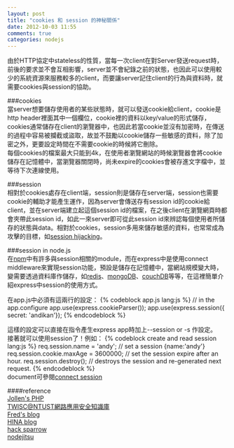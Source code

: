 ```yaml
---
layout: post
title: "cookies 和 session 的神秘關係"
date: 2012-10-03 11:55
comments: true
categories: nodejs
---
```


由於HTTP協定中stateless的性質，當每一次client在對Server發送request時，前後的要求並不會互相影響，server並不會紀錄之前的狀態，也因此可以使用較少的系統資源來服務較多的client，而要讓server記住client的行為與資料時，就需要cookies與session的協助。
  
###cookies  
當server想要儲存使用者的某些狀態時，就可以發送cookie給client，cookie是http header裡面其中一個欄位，cookie裡的資料以key/value的形式儲存，cookies通常儲存在client的瀏覽器中，也因此若當cookie並沒有加密時，在傳送的過程中容易被攔截或盜取，故並不鼓勵以cookie儲存一些敏感的資料，除了加密之外，更要設定時間在不需要cookie的時候將它刪除。  
每個cookies的檔案最大只能到4k，在使用者瀏覽網站的時候瀏覽器會將cookie儲存在記憶體中，當瀏覽器關閉時，尚未expire的cookies會被存進文字檔中，並等待下次連線使用。 
<!--more-->

###session  
相對於cookies處存在client端，session則是儲存在server端，session也需要cookie的輔助才能產生運作，因為server會傳送存有session id的cookie給client，並在server端建立起這個session id的檔案，在之後client在瀏覽網頁時都會夾帶此session id，如此一來server即可從此session id來辨認每個使用者所儲存的狀態與data。相對於cookies，session多用來儲存敏感的資料，也常常成為攻擊的目標，如[session hijacking](http://knowledge.twisc.ntust.edu.tw/doku.php?id=3%E4%BC%BA%E6%9C%8D%E7%AB%AF%E5%AE%89%E5%85%A8:3-2%E6%87%89%E7%94%A8%E7%A8%8B%E5%BC%8F%E5%BC%B1%E9%BB%9E:Session%20hijacking)。  
  
###session in node.js  
在[npm](https://npmjs.org/)中有許多與session相關的module，而在express中是使用connect middleware來實現session功能，預設是儲存在記憶體中，當網站規模變大時，變需要透過資料庫作儲存，如[redis](https://github.com/visionmedia/connect-redis)、[mongoDB](https://github.com/masylum/connect-mongodb)、[couchDB](https://github.com/tdebarochez/connect-couchdb)等等，在這裡簡單介紹express中session的使用方式。  
  
在app.js中必須有這兩行的設定：
{% codeblock app.js lang:js %}
// in the app.configure
app.use(express.cookieParser());
app.use(express.session({ secret: 'andikan'});
{% endcodeblock %}  
  
這樣的設定可以直接在指令產生express app時加上--session or -s 作設定。  
接著就可以使用session了！例如：
{% codeblock create and read session lang:js %}
req.session.name = 'andy';  // set a session {name:'andy'}
req.session.cookie.maxAge = 3600000; // set the session expire after an hour.
req.session.destroy();  // destroys the session and re-generated next request.
{% endcodeblock %}   
document可參閱[connect session](http://www.senchalabs.org/connect/middleware-session.html)  
  

####reference  
[Jollen's PHP](http://www.jollen.org/php/216_session_cookies/)  
[TWISC@NTUST網路應用安全知識庫](http://knowledge.twisc.ntust.edu.tw/doku.php?id=3%E4%BC%BA%E6%9C%8D%E7%AB%AF%E5%AE%89%E5%85%A8:3-1%E4%BC%BA%E6%9C%8D%E5%99%A8%E7%AE%A1%E7%90%86:session%E5%92%8Ccookie%E7%9A%84%E4%BD%BF%E7%94%A8%E5%8F%8A%E5%B8%B6%E4%BE%86%E7%9A%84web%E9%A2%A8%E9%9A%AA)  
[Fred's blog](http://fred-zone.blogspot.tw/2011/11/nodejs-express-cookie-based-session.html)  
[HINA blog](http://blog.hinablue.me/entry/nodejs-first-look-part-2)  
[hack sparrow](http://www.hacksparrow.com/sessions-in-express-js-node-js-web-framework.html)  
[nodejitsu](http://blog.nodejitsu.com/sessions-and-cookies-in-node)  


 
